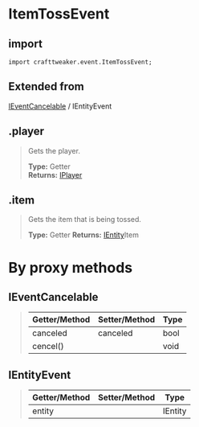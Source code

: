 # ItemTossEvent

## import
`import crafttweaker.event.ItemTossEvent;`

## Extended from
[IEventCancelable](/CraftTweaker/Vanilla/Events/IEventCancelable.md) / IEntityEvent

## .player
> Gets the player.
>
> **Type:** Getter  
> **Returns:** [IPlayer](/CraftTweaker/Vanilla/Player/IPlayer.md)

## .item
> Gets the item that is being tossed.
>
> **Type:** Getter 
> **Returns:** [IEntity](/CraftTweaker/Vanilla/Entities/IEntity.md)Item

# By proxy methods

## IEventCancelable
> | Getter/Method   | Setter/Method     | Type                  |
> |-----------------|-------------------|-----------------------|
> | canceled        | canceled          | bool                  |
> | cencel()        |                   | void                  |

## IEntityEvent
> | Getter/Method   | Setter/Method     | Type                  |
> |-----------------|-------------------|-----------------------|
> | entity          |                   | IEntity               |
